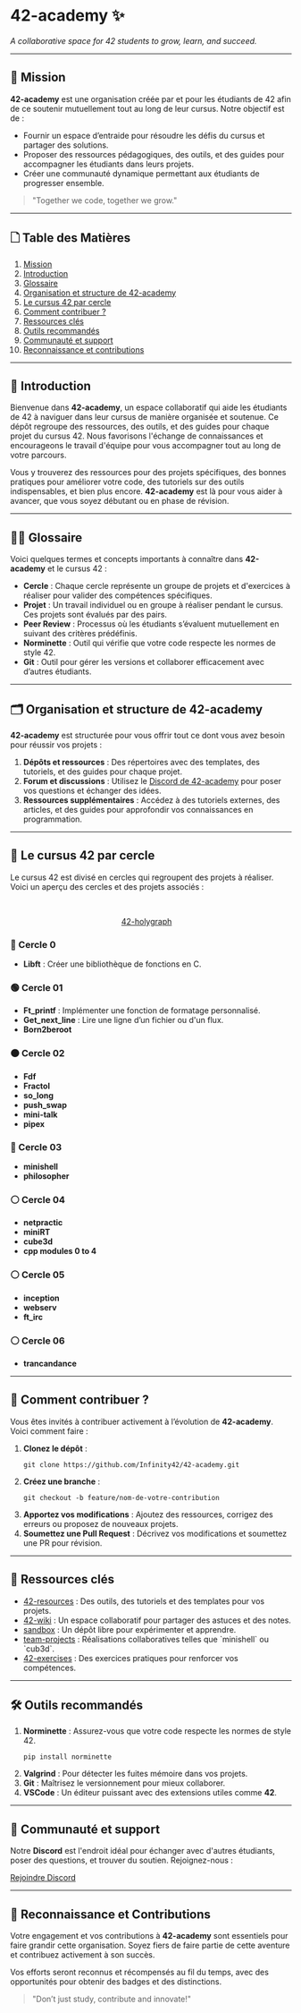 <h1>42-academy ✨</h1>
<p><em>A collaborative space for 42 students to grow, learn, and succeed.</em></p>

<hr />

<!-- Mission Section -->
<h2 id="mission">🚀 Mission</h2>
<p><strong>42-academy</strong> est une organisation créée par et pour les étudiants de 42 afin de ce soutenir mutuellement tout au long de leur cursus. Notre objectif est de :</p>
<ul>
    <li>Fournir un espace d’entraide pour résoudre les défis du cursus et partager des solutions.</li>
    <li>Proposer des ressources pédagogiques, des outils, et des guides pour accompagner les étudiants dans leurs projets.</li>
    <li>Créer une communauté dynamique permettant aux étudiants de progresser ensemble.</li>
</ul>
<blockquote>"Together we code, together we grow."</blockquote>

<hr />

<!-- Table of Contents Section -->
<h2>🗋 Table des Matières</h2>
<ol>
    <li><a href="#mission">Mission</a></li>
    <li><a href="#introduction">Introduction</a></li>
    <li><a href="#glossaire">Glossaire</a></li>
    <li><a href="#organisation-et-structure-de-42-academy">Organisation et structure de 42-academy</a></li>
    <li><a href="#le-cursus-42-par-cercle">Le cursus 42 par cercle</a></li>
    <li><a href="#comment-contribuer">Comment contribuer ?</a></li>
    <li><a href="#ressources-clés">Ressources clés</a></li>
    <li><a href="#outils-recommandés">Outils recommandés</a></li>
    <li><a href="#communauté-et-support">Communauté et support</a></li>
    <li><a href="#reconnaissance-et-contributions">Reconnaissance et contributions</a></li>
</ol>

<hr />

<!-- Introduction Section -->
<h2 id="introduction">📜 Introduction</h2>
<p>Bienvenue dans <strong>42-academy</strong>, un espace collaboratif qui aide les étudiants de 42 à naviguer dans leur cursus de manière organisée et soutenue. Ce dépôt regroupe des ressources, des outils, et des guides pour chaque projet du cursus 42. Nous favorisons l'échange de connaissances et encourageons le travail d'équipe pour vous accompagner tout au long de votre parcours.</p>
<p>Vous y trouverez des ressources pour des projets spécifiques, des bonnes pratiques pour améliorer votre code, des tutoriels sur des outils indispensables, et bien plus encore. <strong>42-academy</strong> est là pour vous aider à avancer, que vous soyez débutant ou en phase de révision.</p>

<hr />

<!-- Glossaire Section -->
<h2 id="glossaire">🧑‍💻 Glossaire</h2>
<p>Voici quelques termes et concepts importants à connaître dans <strong>42-academy</strong> et le cursus 42 :</p>
<ul>
    <li><strong>Cercle</strong> : Chaque cercle représente un groupe de projets et d'exercices à réaliser pour valider des compétences spécifiques.</li>
    <li><strong>Projet</strong> : Un travail individuel ou en groupe à réaliser pendant le cursus. Ces projets sont évalués par des pairs.</li>
    <li><strong>Peer Review</strong> : Processus où les étudiants s’évaluent mutuellement en suivant des critères prédéfinis.</li>
    <li><strong>Norminette</strong> : Outil qui vérifie que votre code respecte les normes de style 42.</li>
    <li><strong>Git</strong> : Outil pour gérer les versions et collaborer efficacement avec d’autres étudiants.</li>
</ul>

<hr />

<!-- Organization and Structure Section -->
<h2 id="organisation-et-structure-de-42-academy">🗂 Organisation et structure de 42-academy</h2>
<p><strong>42-academy</strong> est structurée pour vous offrir tout ce dont vous avez besoin pour réussir vos projets :</p>
<ol>
    <li><strong>Dépôts et ressources</strong> : Des répertoires avec des templates, des tutoriels, et des guides pour chaque projet.</li>
    <li><strong>Forum et discussions</strong> : Utilisez le <a href="https://discord.com/invite/42-academy">Discord de 42-academy</a> pour poser vos questions et échanger des idées.</li>
    <li><strong>Ressources supplémentaires</strong> : Accédez à des tutoriels externes, des articles, et des guides pour approfondir vos connaissances en programmation.</li>
</ol>

<hr />

<!-- 42 Curriculum by Circle Section -->
<h2 id="le-cursus-42-par-cercle">🔄 Le cursus 42 par cercle</h2>
<p>Le cursus 42 est divisé en cercles qui regroupent des projets à réaliser. Voici un aperçu des cercles et des projets associés :</p>
<br>
<p align="center">
  <a href="https://github.com/dev-forks-collection/42-holygraph">42-holygraph</a>&nbsp;&nbsp;&nbsp;&nbsp;
</p>
<h3>🔵 Cercle 0</h3>
<ul>
    <li><strong>Libft</strong> : Créer une bibliothèque de fonctions en C.</li>
</ul>

<h3>🟢 Cercle 01</h3>
<ul>
    <li><strong>Ft_printf</strong> : Implémenter une fonction de formatage personnalisé.</li>
    <li><strong>Get_next_line</strong> : Lire une ligne d’un fichier ou d'un flux.</li>
    <li><strong>Born2beroot</strong></li>
</ul>

<h3>🟠 Cercle 02</h3>
<ul>
    <li><strong>Fdf</strong></li>
    <li><strong>Fractol</strong></li>
    <li><strong>so_long</strong></li>
    <li><strong>push_swap</strong></li>
    <li><strong>mini-talk</strong></li>
    <li><strong>pipex</strong></li>
</ul>

<h3>🔴 Cercle 03</h3>
<ul>
    <li><strong>minishell</strong></li>
    <li><strong>philosopher</strong></li>
</ul>

<h3>⚪ Cercle 04</h3>
<ul>
    <li><strong>netpractic</strong></li>
    <li><strong>miniRT</strong></li>
    <li><strong>cube3d</strong></li>
    <li><strong>cpp modules 0 to 4</strong></li>
</ul>

<h3>⚪ Cercle 05</h3>
<ul>
    <li><strong>inception</strong></li>
    <li><strong>webserv</strong></li>
    <li><strong>ft_irc</strong></li>
</ul>

<h3>⚪ Cercle 06</h3>
<ul>
    <li><strong>trancandance</strong></li>
</ul>

<hr />

<!-- How to Contribute Section -->
<h2 id="comment-contribuer">📜 Comment contribuer ?</h2>
<p>Vous êtes invités à contribuer activement à l’évolution de <strong>42-academy</strong>. Voici comment faire :</p>
<ol>
    <li><strong>Clonez le dépôt</strong> :
        <pre><code>git clone https://github.com/Infinity42/42-academy.git</code></pre>
    </li>
    <li><strong>Créez une branche</strong> :
        <pre><code>git checkout -b feature/nom-de-votre-contribution</code></pre>
    </li>
    <li><strong>Apportez vos modifications</strong> : Ajoutez des ressources, corrigez des erreurs ou proposez de nouveaux projets.</li>
    <li><strong>Soumettez une Pull Request</strong> : Décrivez vos modifications et soumettez une PR pour révision.</li>
</ol>

<hr />

<!-- Key Resources Section -->
<h2 id="ressources-clés">🔧 Ressources clés</h2>
<ul>
    <li><a href="https://github.com/Infinity42/42-resources">42-resources</a> : Des outils, des tutoriels et des templates pour vos projets.</li>
    <li><a href="https://github.com/Infinity42/42-wiki">42-wiki</a> : Un espace collaboratif pour partager des astuces et des notes.</li>
    <li><a href="https://github.com/Infinity42/sandbox">sandbox</a> : Un dépôt libre pour expérimenter et apprendre.</li>
    <li><a href="https://github.com/Infinity42/team-projects">team-projects</a> : Réalisations collaboratives telles que `minishell` ou `cub3d`.</li>
    <li><a href="https://github.com/Infinity42/42-exercises">42-exercises</a> : Des exercices pratiques pour renforcer vos compétences.</li>
</ul>

<hr />

<!-- Recommended Tools Section -->
<h2 id="outils-recommandés">🛠️ Outils recommandés</h2>
<ol>
    <li><strong>Norminette</strong> : Assurez-vous que votre code respecte les normes de style 42.
        <pre><code>pip install norminette</code></pre>
    </li>
    <li><strong>Valgrind</strong> : Pour détecter les fuites mémoire dans vos projets.</li>
    <li><strong>Git</strong> : Maîtrisez le versionnement pour mieux collaborer.</li>
    <li><strong>VSCode</strong> : Un éditeur puissant avec des extensions utiles comme <strong>42</strong>.</li>
</ol>

<hr />

<!-- Community and Support Section -->
<h2 id="communauté-et-support">👥 Communauté et support</h2>
<p>Notre <strong>Discord</strong> est l'endroit idéal pour échanger avec d'autres étudiants, poser des questions, et trouver du soutien. Rejoignez-nous :</p>
<a href="https://discord.com/invite/42-academy">Rejoindre Discord</a>

<hr />

<!-- Recognition and Contributions Section -->
<h2 id="reconnaissance-et-contributions">🏅 Reconnaissance et Contributions</h2>
<p>Votre engagement et vos contributions à <strong>42-academy</strong> sont essentiels pour faire grandir cette organisation. Soyez fiers de faire partie de cette aventure et contribuez activement à son succès.</p>
<p>Vos efforts seront reconnus et récompensés au fil du temps, avec des opportunités pour obtenir des badges et des distinctions.</p>
<blockquote>"Don’t just study, contribute and innovate!"</blockquote>

